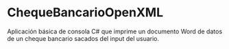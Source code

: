 # ChequeBancarioOpenXML

Aplicación básica de consola C# que imprime un documento Word de datos de un cheque bancario sacados del input del usuario.

